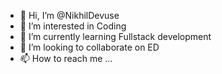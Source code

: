 - 👋 Hi, I’m @NikhilDevuse
- 👀 I’m interested in Coding
- 🌱 I’m currently learning Fullstack development
- 💞️ I’m looking to collaborate on ED
- 📫 How to reach me ...
